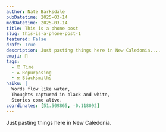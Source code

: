 ```yaml
---
author: Nate Barksdale
pubDatetime: 2025-03-14
modDatetime: 2025-03-14
title: This is a phone post
slug: this-is-a-phone-post-1
featured: False
draft: True
description: Just pasting things here in New Caledonia....
emoji: 📝
tags:
  - ⏰ Time
  - ♻️ Repurposing
  - ⚒️ Blacksmiths
haiku: |
  Words flow like water,
  Thoughts captured in black and white,
  Stories come alive.
coordinates: [51.509865, -0.118092]
---
```


Just pasting things here in New Caledonia.
